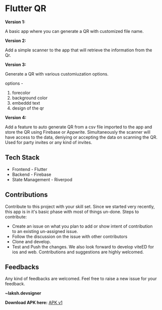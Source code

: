 # Flutter QR
**Version 1:**

A basic app where you can generate a QR with customized file name.

**Version 2:**


Add a simple scanner to the app that will retrieve the information from the Qr.

**Version 3:**

Generate a QR with various customiuzation options. 

options - 
1. forecolor
2. background color
3. embeddd text
4. design of the qr


**Version 4:** 

Add a feature to auto generate QR from a csv file imported to the app and store the QR using Firebase or Appwrite.
Simultaneously the scanner will have access to the data, deniying or accepting the data on scanning the QR. 
Used for party invites or any kind of invites. 

## Tech Stack
* Frontend - Flutter
* Backend - Firebase
* State Management - Riverpod

## Contributions
Contribute to this project with your skill set. Since we started very recently, this app is in it's basic phase with most of things un-done. Steps to contribute:

* Create an issue on what you plan to add or show intent of contribution to an existing un-assigned issue.
* Follow the discussion on the issue with other contributors
* Clone and develop.
* Test and Push the changes.
We also look forward to develop viteED for ios and web. Contributions and suggestions are highly welcomed.

## Feedbacks
Any kind of feedbacks are welcomed. Feel free to raise a new issue for your feedback.

**~laksh.devsigner**


**Download APK here:**
[APK v1](https://drive.google.com/file/d/1Dj39u94-g-hDJEeKGODyqgZQqkqihLKn/view?usp=sharing)

